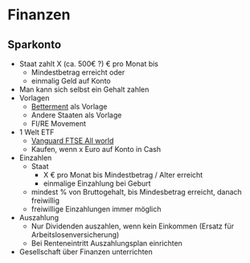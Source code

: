 # Finanzen

## Sparkonto

- Staat zahlt X (ca. 500€ ?) € pro Monat bis 
    + Mindestbetrag erreicht oder 
    + einmalig Geld auf Konto
- Man kann sich selbst ein Gehalt zahlen
- Vorlagen
    + [Betterment](https://www.betterment.com/investing/) als Vorlage 
    + Andere Staaten als Vorlage 
    + FI/RE Movement
- 1 Welt ETF
    + [Vanguard FTSE All world](https://www.justetf.com/de/etf-profile.html?isin=IE00B3RBWM25)
    + Kaufen, wenn x Euro auf Konto in Cash 
- Einzahlen
    + Staat
        * X € pro Monat bis Mindestbetrag / Alter erreicht
        * einmalige Einzahlung bei Geburt
    + mindest % von Bruttogehalt, bis Mindesbetrag erreicht, danach freiwillig
    + freiwillige Einzahlungen immer möglich
- Auszahlung
    + Nur Dividenden auszahlen, wenn kein Einkommen (Ersatz für Arbeitslosenversicherung)
    + Bei Renteneintritt Auszahlungsplan einrichten
- Gesellschaft über Finanzen unterrichten